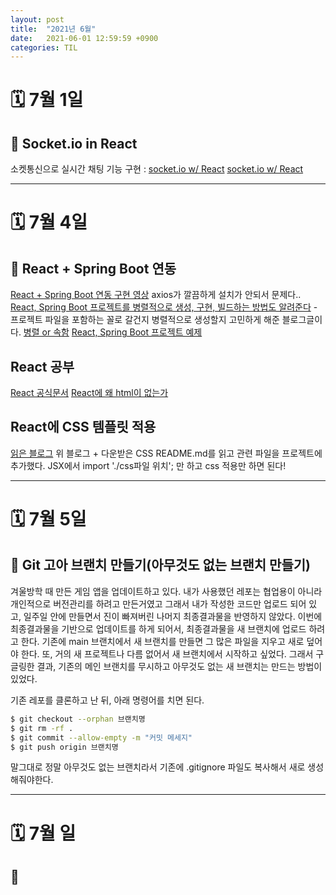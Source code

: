```yaml
---
layout: post
title:  "2021년 6월"
date:   2021-06-01 12:59:59 +0900
categories: TIL
---
```


# 🗓 7월 1일
## 🧩 Socket.io in React
소켓통신으로 실시간 채팅 기능 구현 : [socket.io w/ React](https://soonysoon.tistory.com/65)
[socket.io w/ React](https://www.youtube.com/watch?v=uyVz6LA3Eho)

---

# 🗓 7월 4일
## 🧩 React + Spring Boot 연동
[React + Spring Boot 연동 구현 영상](https://www.youtube.com/watch?v=XkVpb_8IPUM&list=LL&index=2&t=2537s)
axios가 깔끔하게 설치가 안되서 문제다..
[React, Spring Boot 프로젝트를 병렬적으로 생성, 구현, 빌드하는 방법도 알려준다](https://joshua-dev-story.blogspot.com/2020/01/react-spring.html)
    - 프로젝트 파일을 포함하는 꼴로 갈건지 병렬적으로 생성할지 고민하게 해준 블로그글이다. 
    [병렬 or 속함](https://sundries-in-myidea.tistory.com/112)
[React, Spring Boot 프로젝트 예제](https://m.blog.naver.com/rudnfskf2/222148407272)

## React 공부
[React 공식문서](https://ko.reactjs.org/)
[React에 왜 html이 없는가](https://ljh86029926.gitbook.io/coding-apple-react/1/where-is-html)

## React에 CSS 템플릿 적용
[읽은 블로그](https://jane-aeiou.tistory.com/entry/React%EB%A1%9C-%ED%8F%AC%ED%8A%B8%ED%8F%B4%EB%A6%AC%EC%98%A4-%ED%8E%98%EC%9D%B4%EC%A7%80-%EB%A7%8C%EB%93%A4%EA%B8%B04-%ED%85%9C%ED%94%8C%EB%A6%BF-%EA%B0%80%EC%A0%B8%EC%98%A4%EA%B8%B0)
위 블로그 + 다운받은 CSS README.md를 읽고 관련 파일을 프로젝트에 추가했다.
JSX에서 import './css파일 위치'; 만 하고 css 적용만 하면 된다!

---

# 🗓 7월 5일
## 🧩 Git 고아 브랜치 만들기(아무것도 없는 브랜치 만들기)
겨울방학 때 만든 게임 앱을 업데이트하고 있다.
내가 사용했던 레포는 협업용이 아니라 개인적으로 버전관리를 하려고 만든거였고
그래서 내가 작성한 코드만 업로드 되어 있고, 일주일 안에 만들면서 진이 빠져버린 나머지 최종결과물을 반영하지 않았다.
이번에 최종결과물을 기반으로 업데이트를 하게 되어서, 최종결과물을 새 브랜치에 업로드 하려고 한다.
기존에 main 브랜치에서 새 브랜치를 만들면 그 많은 파일을 지우고 새로 덮어야 한다.
또, 거의 새 프로젝트나 다름 없어서 새 브랜치에서 시작하고 싶었다.
그래서 구글링한 결과, 기존의 메인 브랜치를 무시하고 아무것도 없는 새 브랜치는 만드는 방법이 있었다.

기존 레포를 클론하고 난 뒤, 아래 명령어를 치면 된다.
```bash
$ git checkout --orphan 브랜치명
$ git rm -rf .
$ git commit --allow-empty -m "커밋 메세지"
$ git push origin 브랜치명
```
말그대로 정말 아무것도 없는 브랜치라서 기존에 .gitignore 파일도 복사해서 새로 생성해줘야한다.

---

# 🗓 7월 일
## 🧩 